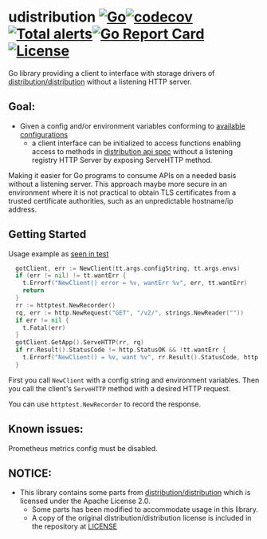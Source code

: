# udistribution [![Go](https://github.com/kaovilai/udistribution/actions/workflows/go.yml/badge.svg)](https://github.com/kaovilai/udistribution/actions/workflows/go.yml)[![codecov](https://codecov.io/gh/kaovilai/udistribution/branch/main/graph/badge.svg?token=tmGT4hOtQb)](https://codecov.io/gh/kaovilai/udistribution)[![Total alerts](https://img.shields.io/lgtm/alerts/g/kaovilai/udistribution.svg?logo=lgtm&logoWidth=18)](https://lgtm.com/projects/g/kaovilai/udistribution/alerts/)[![Go Report Card](https://goreportcard.com/badge/github.com/kaovilai/udistribution)](https://goreportcard.com/report/github.com/kaovilai/udistribution)[![License](https://img.shields.io/:license-apache-blue.svg)](https://www.apache.org/licenses/LICENSE-2.0.html)
Go library providing a client to interface with storage drivers of [distribution/distribution](https://github.com/distribution/distribution) without a listening HTTP server.

## Goal:
- Given a config and/or environment variables conforming to [available configurations](https://docs.docker.com/registry/configuration/)
  - a client interface can be initialized to access functions enabling access to methods in [distribution api spec](https://github.com/opencontainers/distribution-spec/blob/main/spec.md#api) without a listening registry HTTP Server by exposing ServeHTTP method.

Making it easier for Go programs to consume APIs on a needed basis without a listening server. This approach maybe more secure in an environment where it is not practical to obtain TLS certificates from a trusted certificate authorities, such as an unpredictable hostname/ip address.

## Getting Started
Usage example as [seen in test](https://github.com/kaovilai/udistribution/blob/aa22efb91d74e7412c437eb618cc02f4ad46f28a/pkg/client/client_test.go#L73-L86)
```go
  gotClient, err := NewClient(tt.args.configString, tt.args.envs)
  if (err != nil) != tt.wantErr {
    t.Errorf("NewClient() error = %v, wantErr %v", err, tt.wantErr)
    return
  }
  rr := httptest.NewRecorder()
  rq, err := http.NewRequest("GET", "/v2/", strings.NewReader(""))
  if err != nil {
    t.Fatal(err)
  }
  gotClient.GetApp().ServeHTTP(rr, rq)
  if rr.Result().StatusCode != http.StatusOK && !tt.wantErr {
    t.Errorf("NewClient() = %v, want %v", rr.Result().StatusCode, http.StatusOK)
  }
```
First you call `NewClient` with a config string and environment variables.
Then you call the client's `ServeHTTP` method with a desired HTTP request.

You can use `httptest.NewRecorder` to record the response.
## Known issues:
Prometheus metrics config must be disabled.

## NOTICE:
- This library contains some parts from [distribution/distribution](https://github.com/distribution/distribution) which is licensed under the Apache License 2.0.
  - Some parts has been modified to accommodate usage in this library.
  - A copy of the original distribution/distribution license is included in the repository at [LICENSE](LICENSE)